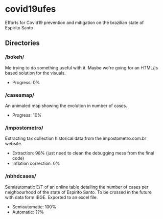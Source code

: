 # covid19ufes
Efforts for Covid19 prevention and mitigation on the brazilian state of Espirito Santo

## Directories

### /bokeh/

Me trying to do something useful with it. Maybe we're going for an HTML/js based
solution for the visuals.

* Progress: 0%

### /casesmap/

An animated map showing the evolution in number of cases.

* Progress: 10%

### /impostometro/

Extracting tax collection historical data from the impostometro.com.br website.

* Extraction: 98% (just need to clean the debugging mess from the final code)
* Inflation correction: 0%

### /nbhdcases/

Semiautomatic E/T of an online table detailing the number of cases per neighbourhood
of the state of Espirito Santo. To be crossed in the future with data form IBGE.
Exported to an excel file.

* Semiautomatic: 100%
* Automatic: ??%